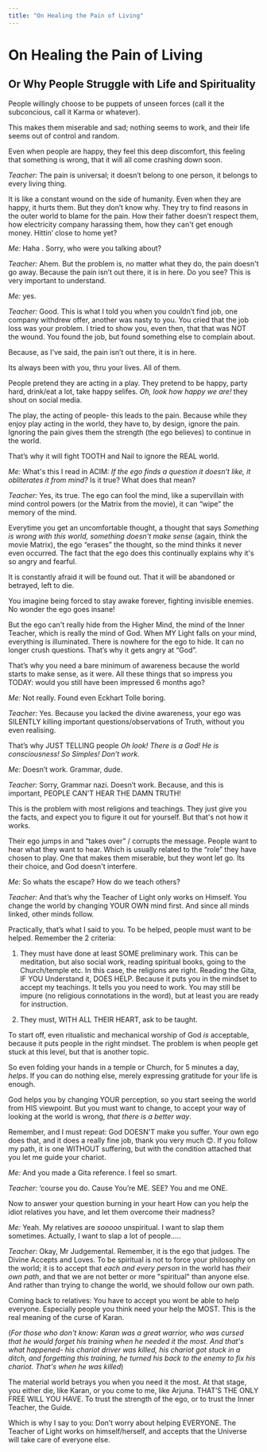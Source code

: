 ```yaml
---
title: "On Healing the Pain of Living"
---
```


# On Healing the Pain of Living

## Or Why People Struggle with Life and Spirituality



People willingly choose to be puppets of unseen forces (call it the subconcious, call it Karma or whatever).



This makes them miserable and sad; nothing seems to work, and their life seems out of control and random.



Even when people are happy, they feel this deep discomfort, this feeling that something is wrong, that it will all come crashing down soon.



*Teacher:* The pain is universal; it doesn’t belong to one person, it belongs to every living thing.



It is like a constant wound on the side of humanity. Even when they are happy, it hurts them. But they  don’t know why. They try to find reasons in the outer world to blame for the pain. How their father doesn’t respect them, how electricity company harassing them, how they can't get enough money. Hittin’ close to home yet?



*Me:* Haha . Sorry, who were you talking about?



*Teacher:* Ahem. But the problem is, no matter what they do, the pain doesn't go away. Because the pain isn’t out there, it is in here. Do you see? This is very important to understand.



*Me:* yes.



*Teacher:*  Good. This is what I told you when you couldn’t find job, one company withdrew offer, another was nasty to you. You cried that the job loss was your problem. I tried to show you, even then, that that was NOT the wound. You found the job, but found something else to complain about.



Because, as I've said, the pain isn’t out there, it is in here.



Its always been with you, thru your lives. All of them.



People pretend they are acting in a play. They pretend to be happy, party hard, drink/eat a lot, take happy selifes. *Oh, look how happy we are!* they shout on social media.



The play, the acting of people- this leads to the pain. Because while they enjoy play acting in the world, they have to, by design, ignore the pain. Ignoring the pain gives them the strength (the ego believes) to continue in the world.



That’s why it will fight TOOTH and Nail to ignore the REAL world.



*Me:* What's this I read in ACIM: *If the ego finds a question it doesn’t like, it obliterates it from mind?*
Is it true? What does that mean?



*Teacher:* Yes, its true. The ego can fool the mind, like a supervillain with mind control powers (or the Matrix from the movie), it can “wipe” the memory of the mind.



Everytime you get an uncomfortable thought, a thought that says *Something is wrong with this world, something doesn't make sense* (again, think the movie Matrix), the ego  “erases” the thought, so the mind thinks it never even occurred. The fact that the ego does this continually explains why it's so angry and fearful. 



It is constantly afraid it will be found out. That it will be abandoned or betrayed, left to die.



You imagine being forced to stay awake forever, fighting invisible enemies. No wonder the ego goes insane!



But the ego can't really hide from the Higher Mind, the mind of the Inner Teacher, which is really the mind of God. When MY Light falls on your mind, everything is illuminated. There is nowhere for the ego to hide. It can no longer crush questions. That’s why it gets angry at “God”.



That’s why you need a bare minimum of awareness because the world starts to make sense, as it were. All these things that so impress you TODAY: would you still have been impressed 6 months ago?



*Me:* Not really. Found even Eckhart Tolle boring. 



*Teacher:* Yes. Because you lacked the divine awareness, your ego was SILENTLY killing important questions/observations of Truth, without you even realising.



That’s why JUST TELLING people *Oh look! There is a God! He is consciousness! So Simples!  Don’t work.*



*Me:* Doesn’t work. Grammar, dude.



*Teacher:* Sorry, Grammar nazi. Doesn’t work. Because, and this is important, PEOPLE CAN'T HEAR THE DAMN TRUTH!



This is the problem with most religions and teachings. They just give you the facts, and expect you to figure it out for yourself. But that's not how it works.



 Their ego jumps in and “takes over” / corrupts the message. People want to hear what they want to hear. Which is usually related to the “role” they have chosen to play. One that makes them miserable, but they wont let go. Its their choice, and God doesn't interfere.



*Me:* So whats the escape? How do we teach others?



*Teacher:* And that’s why the Teacher of Light only works on Himself. You change the world by changing YOUR OWN mind first. And since all minds linked, other minds follow.



Practically, that’s what I said to you. To be helped, people must want to be helped. Remember the 2 criteria:



1) They must have done at least SOME preliminary work. This can be meditation, but also social work, reading spiritual books, going to the Church/temple etc. In this case, the religions are right. Reading the Gita, IF YOU Understand it, DOES HELP. Because it puts you in the mindset to accept my teachings. It tells you you need to work. You may still be impure (no religious connotations in the word), but at least you are ready for instruction.



2) They must, WITH ALL THEIR HEART, ask to be taught.



To start off, even ritualistic and mechanical worship of God *is* acceptable, because it puts people in the right mindset. The problem is when people get stuck at this level, but that is another topic.



So even folding your hands in a temple or Church, for 5 minutes a day, *helps*. If you can do nothing else, merely expressing gratitude for your life is enough.



God helps you by changing YOUR perception, so you start seeing the world from HIS viewpoint. But you must want to change, to accept your way of looking at the world is wrong, *that there is a better way*.



Remember, and I must repeat: God DOESN'T make you suffer. Your own ego does that, and it does a really fine job, thank you very much 😊. If you follow my path, it is one WITHOUT suffering, but with the condition attached that you let me guide your chariot.



*Me:* And you made a Gita reference. I feel so smart.



*Teacher:* ‘course you do. Cause You’re ME. SEE? You and me ONE.



Now to answer your question burning in your heart How can you help the idiot relatives you have, and let them overcome their madness?



*Me:* Yeah. My relatives are *sooooo* unspiritual. I want to slap them sometimes. Actually, I want to slap a lot of people.....



*Teacher:* Okay, Mr Judgemental. Remember, it is the ego that judges. The Divine Accepts and Loves. To be spiritual is not to force your philosophy on the world; it is to accept that *each and every person* in the world has *their own path*, and that we are not better or more "spiritual" than anyone else. And rather than trying to change the world, we should follow our own path.



Coming back to relatives: You have to accept you wont be able to help everyone. Especially people you think need your help the MOST. This is the real meaning of the curse of Karan. 



(*For those who don't know: Karan was a great warrior, who was cursed that he would forget his training when he needed it the most. And that's what happened- his chariot driver  was killed, his chariot got stuck in a ditch, and forgetting this training, he turned his back to the enemy to fix his chariot. That's when he was killed*)



The material world betrays you when you need it the most. At that stage, you either die, like Karan, or you come to me, like Arjuna. THAT’S THE ONLY FREE WILL YOU HAVE. To trust the strength of the ego, or to trust the Inner Teacher, the Guide.



Which is why I say to you: Don’t worry about helping EVERYONE.  The Teacher of Light works on himself/herself, and accepts that the Universe will take care of everyone else.

